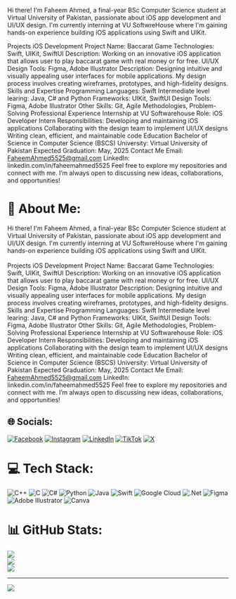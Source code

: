 Hi there! I'm Faheem Ahmed, a final-year BSc Computer Science student at Virtual University of Pakistan, passionate about iOS app development and UI/UX design. I'm currently interning at VU SoftwreHouse where I'm gaining hands-on experience building iOS applications using Swift and UIKit.

Projects
iOS Development
Project Name: Baccarat Game
Technologies: Swift, UIKit, SwiftUI
Description: Working on an innovative iOS application that allows user to play baccarat game with real money or for free.
UI/UX Design
Tools: Figma, Adobe Illustrator
Description: Designing intuitive and visually appealing user interfaces for mobile applications. My design process involves creating wireframes, prototypes, and high-fidelity designs.
Skills and Expertise
Programming Languages: Swift
Intermediate level learing: Java, C# and Python
Frameworks: UIKit, SwiftUI
Design Tools: Figma, Adobe Illustrator
Other Skills: Git, Agile Methodologies, Problem-Solving
Professional Experience
Internship at VU Softwarehouse
Role: iOS Developer Intern
Responsibilities:
Developing and maintaining iOS applications
Collaborating with the design team to implement UI/UX designs
Writing clean, efficient, and maintainable code
Education
Bachelor of Science in Computer Science (BSCS)
University: Virtual University of Pakistan
Expected Graduation: May, 2025
Contact Me
Email: FaheemAhmed5525@gmail.com
LinkedIn: linkedin.com/in/faheemahmed5525
Feel free to explore my repositories and connect with me. I’m always open to discussing new ideas, collaborations, and opportunities!




# 💫 About Me:
Hi there! I'm Faheem Ahmed, a final-year BSc Computer Science student at Virtual University of Pakistan, passionate about iOS app development and UI/UX design. I'm currently interning at VU SoftwreHouse where I'm gaining hands-on experience building iOS applications using Swift and UIKit.<br><br>Projects iOS Development Project Name: Baccarat Game Technologies: Swift, UIKit, SwiftUI Description: Working on an innovative iOS application that allows user to play baccarat game with real money or for free. UI/UX Design Tools: Figma, Adobe Illustrator Description: Designing intuitive and visually appealing user interfaces for mobile applications. My design process involves creating wireframes, prototypes, and high-fidelity designs. Skills and Expertise Programming Languages: Swift Intermediate level learing: Java, C# and Python Frameworks: UIKit, SwiftUI Design Tools: Figma, Adobe Illustrator Other Skills: Git, Agile Methodologies, Problem-Solving Professional Experience Internship at VU Softwarehouse Role: iOS Developer Intern Responsibilities: Developing and maintaining iOS applications Collaborating with the design team to implement UI/UX designs Writing clean, efficient, and maintainable code Education Bachelor of Science in Computer Science (BSCS) University: Virtual University of Pakistan Expected Graduation: May, 2025 Contact Me Email: FaheemAhmed5525@gmail.com LinkedIn: linkedin.com/in/faheemahmed5525 Feel free to explore my repositories and connect with me. I’m always open to discussing new ideas, collaborations, and opportunities!


## 🌐 Socials:
[![Facebook](https://img.shields.io/badge/Facebook-%231877F2.svg?logo=Facebook&logoColor=white)](https://facebook.com/FaheemAhmad5525) [![Instagram](https://img.shields.io/badge/Instagram-%23E4405F.svg?logo=Instagram&logoColor=white)](https://instagram.com/FaheemAhmed5525) [![LinkedIn](https://img.shields.io/badge/LinkedIn-%230077B5.svg?logo=linkedin&logoColor=white)](https://linkedin.com/in/FaheemAhmed5525) [![TikTok](https://img.shields.io/badge/TikTok-%23000000.svg?logo=TikTok&logoColor=white)](https://tiktok.com/@FaheemAhmed5525) [![X](https://img.shields.io/badge/X-black.svg?logo=X&logoColor=white)](https://x.com/FaheemAhmed5525) 

# 💻 Tech Stack:
![C++](https://img.shields.io/badge/c++-%2300599C.svg?style=for-the-badge&logo=c%2B%2B&logoColor=white) ![C](https://img.shields.io/badge/c-%2300599C.svg?style=for-the-badge&logo=c&logoColor=white) ![C#](https://img.shields.io/badge/c%23-%23239120.svg?style=for-the-badge&logo=csharp&logoColor=white) ![Python](https://img.shields.io/badge/python-3670A0?style=for-the-badge&logo=python&logoColor=ffdd54) ![Java](https://img.shields.io/badge/java-%23ED8B00.svg?style=for-the-badge&logo=openjdk&logoColor=white) ![Swift](https://img.shields.io/badge/swift-F54A2A?style=for-the-badge&logo=swift&logoColor=white) ![Google Cloud](https://img.shields.io/badge/GoogleCloud-%234285F4.svg?style=for-the-badge&logo=google-cloud&logoColor=white) ![.Net](https://img.shields.io/badge/.NET-5C2D91?style=for-the-badge&logo=.net&logoColor=white) ![Figma](https://img.shields.io/badge/figma-%23F24E1E.svg?style=for-the-badge&logo=figma&logoColor=white) ![Adobe Illustrator](https://img.shields.io/badge/adobe%20illustrator-%23FF9A00.svg?style=for-the-badge&logo=adobe%20illustrator&logoColor=white) ![Canva](https://img.shields.io/badge/Canva-%2300C4CC.svg?style=for-the-badge&logo=Canva&logoColor=white)
# 📊 GitHub Stats:
![](https://github-readme-stats.vercel.app/api?username=FaheemAhmed5525&theme=dark&hide_border=false&include_all_commits=false&count_private=false)<br/>
![](https://github-readme-streak-stats.herokuapp.com/?user=FaheemAhmed5525&theme=dark&hide_border=false)<br/>
![](https://github-readme-stats.vercel.app/api/top-langs/?username=FaheemAhmed5525&theme=dark&hide_border=false&include_all_commits=false&count_private=false&layout=compact)

---
[![](https://visitcount.itsvg.in/api?id=FaheemAhmed5525&icon=0&color=0)](https://visitcount.itsvg.in)

<!-- Proudly created with GPRM ( https://gprm.itsvg.in ) -->
